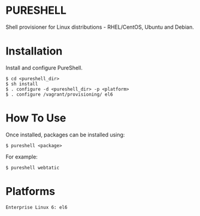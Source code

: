 PURESHELL
=========

Shell provisioner for Linux distributions - RHEL/CentOS, Ubuntu and Debian.

# Installation

Install and configure PureShell.

	$ cd <pureshell_dir>
	$ sh install
	$ . configure -d <pureshell_dir> -p <platform>
	$ . configure /vagrant/provisioning/ el6

# How To Use

Once installed, packages can be installed using:

	$ pureshell <package>

For example:

	$ pureshell webtatic

# Platforms

	Enterprise Linux 6: el6
